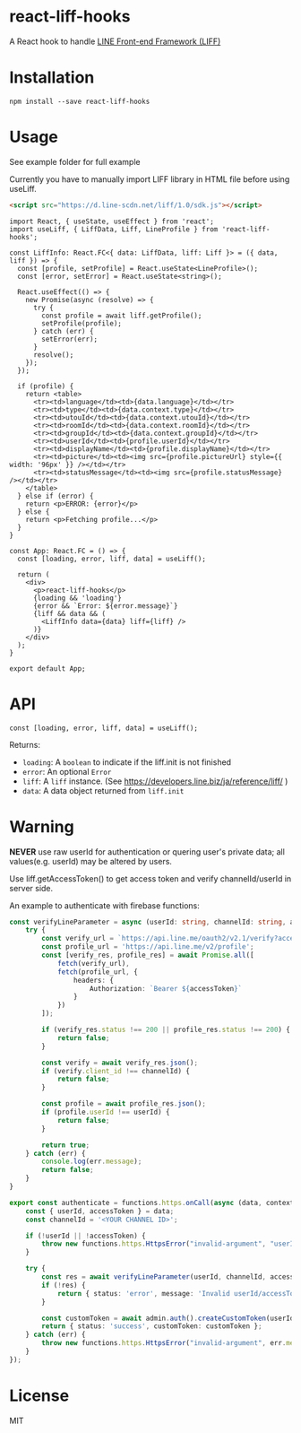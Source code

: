 # react-liff-hooks

A React hook to handle [LINE Front-end Framework (LIFF)](https://developers.line.biz/ja/docs/liff/)

# Installation
`npm install --save react-liff-hooks`

# Usage
See example folder for full example


Currently you have to manually import LIFF library in HTML file before using useLiff.
```html
<script src="https://d.line-scdn.net/liff/1.0/sdk.js"></script>
```

```tsx
import React, { useState, useEffect } from 'react';
import useLiff, { LiffData, Liff, LineProfile } from 'react-liff-hooks';

const LiffInfo: React.FC<{ data: LiffData, liff: Liff }> = ({ data, liff }) => {
  const [profile, setProfile] = React.useState<LineProfile>();
  const [error, setError] = React.useState<string>();

  React.useEffect(() => {
    new Promise(async (resolve) => {
      try {
        const profile = await liff.getProfile();
        setProfile(profile);
      } catch (err) {
        setError(err);
      }
      resolve();
    });
  });

  if (profile) {
    return <table>
      <tr><td>language</td><td>{data.language}</td></tr>
      <tr><td>type</td><td>{data.context.type}</td></tr>
      <tr><td>utouId</td><td>{data.context.utouId}</td></tr>
      <tr><td>roomId</td><td>{data.context.roomId}</td></tr>
      <tr><td>groupId</td><td>{data.context.groupId}</td></tr>
      <tr><td>userId</td><td>{profile.userId}</td></tr>
      <tr><td>displayName</td><td>{profile.displayName}</td></tr>
      <tr><td>picture</td><td><img src={profile.pictureUrl} style={{ width: '96px' }} /></td></tr>
      <tr><td>statusMessage</td><td><img src={profile.statusMessage} /></td></tr>
    </table>
  } else if (error) {
    return <p>ERROR: {error}</p>
  } else {
    return <p>Fetching profile...</p>
  }
}

const App: React.FC = () => {
  const [loading, error, liff, data] = useLiff();

  return (
    <div>
      <p>react-liff-hooks</p>
      {loading && 'loading'}
      {error && `Error: ${error.message}`}
      {liff && data && (
        <LiffInfo data={data} liff={liff} />
      )}
    </div>
  );
}

export default App;
```

# API
```tsx
const [loading, error, liff, data] = useLiff();
```

Returns:
- `loading`: A `boolean` to indicate if the liff.init is not finished
- `error`: An optional `Error`
- `liff`: A `liff` instance. (See https://developers.line.biz/ja/reference/liff/ )
- `data`: A data object returned from `liff.init`

# Warning
**NEVER** use raw userId for authentication or quering user's private data;
all values(e.g. userId) may be altered by users.

Use liff.getAccessToken() to get access token and verify channelId/userId in server side.

An example to authenticate with firebase functions:
```ts
const verifyLineParameter = async (userId: string, channelId: string, accessToken: string): Promise<boolean> => {
    try {
        const verify_url = `https://api.line.me/oauth2/v2.1/verify?access_token=${accessToken}`;
        const profile_url = 'https://api.line.me/v2/profile';
        const [verify_res, profile_res] = await Promise.all([
            fetch(verify_url),
            fetch(profile_url, {
                headers: {
                    Authorization: `Bearer ${accessToken}`
                }
            })
        ]);

        if (verify_res.status !== 200 || profile_res.status !== 200) {
            return false;
        }

        const verify = await verify_res.json();
        if (verify.client_id !== channelId) {
            return false;
        }

        const profile = await profile_res.json();
        if (profile.userId !== userId) {
            return false;
        }

        return true;
    } catch (err) {
        console.log(err.message);
        return false;
    }
}

export const authenticate = functions.https.onCall(async (data, context) => {
    const { userId, accessToken } = data;
    const channelId = '<YOUR CHANNEL ID>'; 

    if (!userId || !accessToken) {
        throw new functions.https.HttpsError("invalid-argument", "userId/accessToken is undefined");
    }

    try {
        const res = await verifyLineParameter(userId, channelId, accessToken);
        if (!res) {
            return { status: 'error', message: 'Invalid userId/accessToken' };
        }

        const customToken = await admin.auth().createCustomToken(userId);
        return { status: 'success', customToken: customToken };
    } catch (err) {
        throw new functions.https.HttpsError("invalid-argument", err.message);
    }
});
```

# License
MIT
